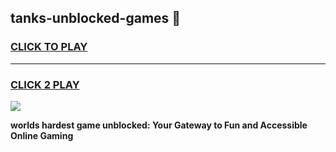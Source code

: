 
## tanks-unblocked-games 👋
<h3>
<a href="https://premium.freeplayer.one?title=tanks-unblocked-games&ref=14F">CLICK TO PLAY</a></h3>
<hr>

<h3>
<a href="https://premium.freeplayer.one?title=tanks-unblocked-games&ref=14F">CLICK 2 PLAY</a>
  
</h3>

<a href="https://premium.freeplayer.one?title=tanks-unblocked-games&ref=12F/"><img src="https://clearcache.store/games.png"></a>


**worlds hardest game unblocked: Your Gateway to Fun and Accessible Online Gaming**
